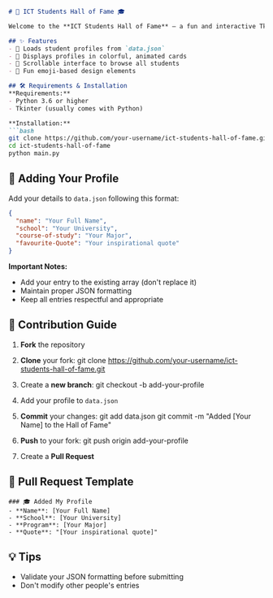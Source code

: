 

```markdown
# 🎉 ICT Students Hall of Fame 🎓

Welcome to the **ICT Students Hall of Fame** — a fun and interactive Tkinter-based desktop application that celebrates students in Computer Science and ICT-related disciplines!

## ✨ Features
- 📁 Loads student profiles from `data.json`
- 🎨 Displays profiles in colorful, animated cards
- 🔄 Scrollable interface to browse all students
- 🎉 Fun emoji-based design elements

## 🛠️ Requirements & Installation
**Requirements:**
- Python 3.6 or higher
- Tkinter (usually comes with Python)

**Installation:**
```bash
git clone https://github.com/your-username/ict-students-hall-of-fame.git
cd ict-students-hall-of-fame
python main.py
```

## 👥 Adding Your Profile
Add your details to `data.json` following this format:
```json
{
  "name": "Your Full Name",
  "school": "Your University",
  "course-of-study": "Your Major",
  "favourite-Quote": "Your inspirational quote"
}
```

**Important Notes:**
- Add your entry to the existing array (don't replace it)
- Maintain proper JSON formatting
- Keep all entries respectful and appropriate

## 🤝 Contribution Guide
1. **Fork** the repository

2. **Clone** your fork:
git clone https://github.com/your-username/ict-students-hall-of-fame.git

3. Create a **new branch**:
git checkout -b add-your-profile

4. Add your profile to `data.json`

5. **Commit** your changes:
git add data.json
git commit -m "Added [Your Name] to the Hall of Fame"

6. **Push** to your fork:
git push origin add-your-profile

7. Create a **Pull Request**

## 📝 Pull Request Template
```
### 🎓 Added My Profile
- **Name**: [Your Full Name]
- **School**: [Your University]
- **Program**: [Your Major]
- **Quote**: "[Your inspirational quote]"
```

## 💡 Tips
- Validate your JSON formatting before submitting
- Don't modify other people's entries
```
